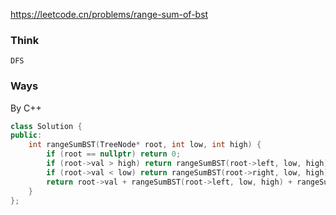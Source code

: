 https://leetcode.cn/problems/range-sum-of-bst

### Think
```
DFS
```

### Ways
By C++
```C++
class Solution {
public:
    int rangeSumBST(TreeNode* root, int low, int high) {
        if (root == nullptr) return 0;
        if (root->val > high) return rangeSumBST(root->left, low, high);
        if (root->val < low) return rangeSumBST(root->right, low, high);
        return root->val + rangeSumBST(root->left, low, high) + rangeSumBST(root->right, low, high);
    }
};
```
